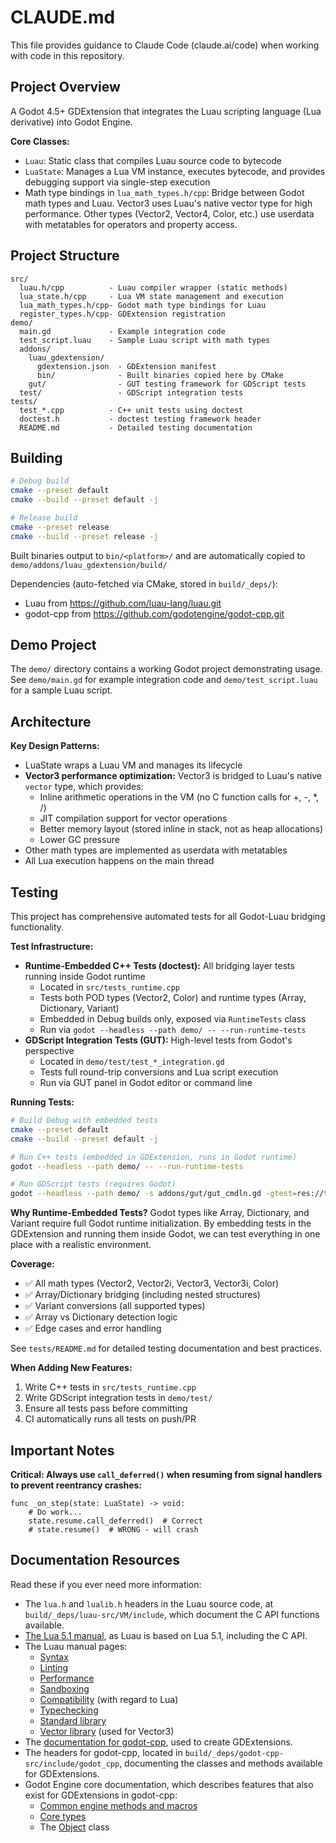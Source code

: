 # CLAUDE.md

This file provides guidance to Claude Code (claude.ai/code) when working with
code in this repository.

## Project Overview

A Godot 4.5+ GDExtension that integrates the Luau scripting language (Lua
derivative) into Godot Engine.

**Core Classes:**

- `Luau`: Static class that compiles Luau source code to bytecode
- `LuaState`: Manages a Lua VM instance, executes bytecode, and provides
  debugging support via single-step execution
- Math type bindings in `lua_math_types.h/cpp`: Bridge between Godot math types
  and Luau. Vector3 uses Luau's native vector type for high performance. Other
  types (Vector2, Vector4, Color, etc.) use userdata with metatables for
  operators and property access.

## Project Structure

```
src/
  luau.h/cpp          - Luau compiler wrapper (static methods)
  lua_state.h/cpp     - Lua VM state management and execution
  lua_math_types.h/cpp- Godot math type bindings for Luau
  register_types.h/cpp- GDExtension registration
demo/
  main.gd             - Example integration code
  test_script.luau    - Sample Luau script with math types
  addons/
    luau_gdextension/
      gdextension.json  - GDExtension manifest
      bin/              - Built binaries copied here by CMake
    gut/                - GUT testing framework for GDScript tests
  test/                 - GDScript integration tests
tests/
  test_*.cpp          - C++ unit tests using doctest
  doctest.h           - doctest testing framework header
  README.md           - Detailed testing documentation
```

## Building

```bash
# Debug build
cmake --preset default
cmake --build --preset default -j

# Release build
cmake --preset release
cmake --build --preset release -j
```

Built binaries output to `bin/<platform>/` and are automatically copied to
`demo/addons/luau_gdextension/build/`

Dependencies (auto-fetched via CMake, stored in `build/_deps/`):

- Luau from https://github.com/luau-lang/luau.git
- godot-cpp from https://github.com/godotengine/godot-cpp.git

## Demo Project

The `demo/` directory contains a working Godot project demonstrating usage. See
`demo/main.gd` for example integration code and `demo/test_script.luau` for a
sample Luau script.

## Architecture

**Key Design Patterns:**

- LuaState wraps a Luau VM and manages its lifecycle
- **Vector3 performance optimization:** Vector3 is bridged to Luau's native
  `vector` type, which provides:
  - Inline arithmetic operations in the VM (no C function calls for +, -, *, /)
  - JIT compilation support for vector operations
  - Better memory layout (stored inline in stack, not as heap allocations)
  - Lower GC pressure
- Other math types are implemented as userdata with metatables
- All Lua execution happens on the main thread

## Testing

This project has comprehensive automated tests for all Godot-Luau bridging functionality.

**Test Infrastructure:**
- **Runtime-Embedded C++ Tests (doctest):** All bridging layer tests running inside Godot runtime
  - Located in `src/tests_runtime.cpp`
  - Tests both POD types (Vector2, Color) and runtime types (Array, Dictionary, Variant)
  - Embedded in Debug builds only, exposed via `RuntimeTests` class
  - Run via `godot --headless --path demo/ -- --run-runtime-tests`
- **GDScript Integration Tests (GUT):** High-level tests from Godot's perspective
  - Located in `demo/test/test_*_integration.gd`
  - Tests full round-trip conversions and Lua script execution
  - Run via GUT panel in Godot editor or command line

**Running Tests:**

```bash
# Build Debug with embedded tests
cmake --preset default
cmake --build --preset default -j

# Run C++ tests (embedded in GDExtension, runs in Godot runtime)
godot --headless --path demo/ -- --run-runtime-tests

# Run GDScript tests (requires Godot)
godot --headless --path demo/ -s addons/gut/gut_cmdln.gd -gtest=res://test/ -gexit
```

**Why Runtime-Embedded Tests?**
Godot types like Array, Dictionary, and Variant require full Godot runtime initialization. By embedding tests in the GDExtension and running them inside Godot, we can test everything in one place with a realistic environment.

**Coverage:**
- ✅ All math types (Vector2, Vector2i, Vector3, Vector3i, Color)
- ✅ Array/Dictionary bridging (including nested structures)
- ✅ Variant conversions (all supported types)
- ✅ Array vs Dictionary detection logic
- ✅ Edge cases and error handling

See `tests/README.md` for detailed testing documentation and best practices.

**When Adding New Features:**
1. Write C++ tests in `src/tests_runtime.cpp`
2. Write GDScript integration tests in `demo/test/`
3. Ensure all tests pass before committing
4. CI automatically runs all tests on push/PR

## Important Notes

**Critical: Always use `call_deferred()` when resuming from signal handlers to
prevent reentrancy crashes:**

```gdscript
func _on_step(state: LuaState) -> void:
    # Do work...
    state.resume.call_deferred()  # Correct
    # state.resume()  # WRONG - will crash
```

## Documentation Resources

Read these if you ever need more information:

- The `lua.h` and `lualib.h` headers in the Luau source code, at
  `build/_deps/luau-src/VM/include`, which document the C API functions
  available.
- [The Lua 5.1 manual](https://www.lua.org/manual/5.1/manual.html), as Luau is
  based on Lua 5.1, including the C API.
- The Luau manual pages:
  - [Syntax](https://luau.org/syntax)
  - [Linting](https://luau.org/lint)
  - [Performance](https://luau.org/performance)
  - [Sandboxing](https://luau.org/sandbox)
  - [Compatibility](https://luau.org/compatibility) (with regard to Lua)
  - [Typechecking](https://luau.org/typecheck)
  - [Standard library](https://luau.org/library)
  - [Vector library](https://luau.org/library#vector-library) (used for Vector3)
- The
  [documentation for godot-cpp](https://docs.godotengine.org/en/stable/tutorials/scripting/cpp/gdextension_cpp_example.html),
  used to create GDExtensions.
- The headers for godot-cpp, located in
  `build/_deps/godot-cpp-src/include/godot_cpp`, documenting the classes and
  methods available for GDExtensions.
- Godot Engine core documentation, which describes features that also exist for
  GDExtensions in godot-cpp:
  - [Common engine methods and macros](https://docs.godotengine.org/en/stable/engine_details/architecture/common_engine_methods_and_macros.html)
  - [Core types](https://docs.godotengine.org/en/stable/engine_details/architecture/core_types.html)
  - The
    [Object](https://docs.godotengine.org/en/stable/engine_details/architecture/object_class.html)
    class
